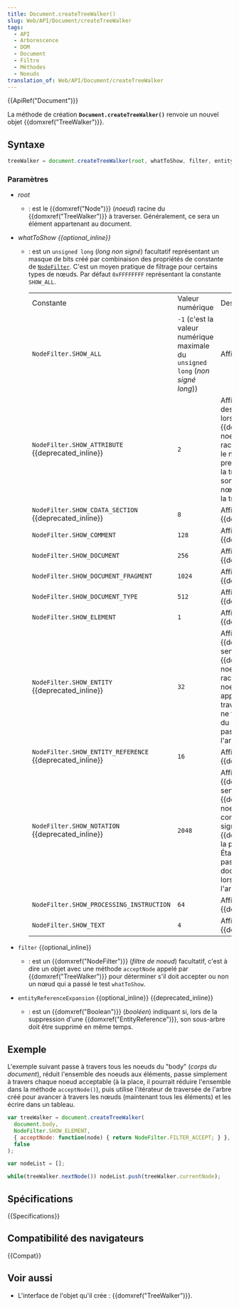 ```yaml
---
title: Document.createTreeWalker()
slug: Web/API/Document/createTreeWalker
tags:
  - API
  - Arborescence
  - DOM
  - Document
  - Filtre
  - Méthodes
  - Noeuds
translation_of: Web/API/Document/createTreeWalker
---
```

{{ApiRef("Document")}}

La méthode de création **`Document.createTreeWalker()`** renvoie un nouvel objet {{domxref("TreeWalker")}}.

## Syntaxe

```js
treeWalker = document.createTreeWalker(root, whatToShow, filter, entityReferenceExpansion);
```

### Paramètres

- _root_
  - : est le {{domxref("Node")}} (_noeud_) racine du {{domxref("TreeWalker")}} à traverser. Généralement, ce sera un élément appartenant au document.
- _whatToShow {{optional_inline}}_

  - : est un `unsigned long` (_long non signé_) facultatif représentant un masque de bits créé par combinaison des propriétés de constante de [`NodeFilter`](http://www.w3.org/TR/DOM-Level-2-Traversal-Range/traversal.html#Traversal-NodeFilter). C'est un moyen pratique de filtrage pour certains types de nœuds. Par défaut `0xFFFFFFFF` représentant la constante `SHOW_ALL`.

    <table class="standard-table">
      <tbody>
        <tr>
          <td class="header">Constante</td>
          <td class="header">Valeur numérique</td>
          <td class="header">Description</td>
        </tr>
        <tr>
          <td><code>NodeFilter.SHOW_ALL</code></td>
          <td>
            <code>-1</code> (c'est la valeur numérique maximale du
            <code>unsigned long</code> (<em>non signé long</em>))
          </td>
          <td>Affiche tous les noeuds.</td>
        </tr>
        <tr>
          <td>
            <code>NodeFilter.SHOW_ATTRIBUTE</code> {{deprecated_inline}}
          </td>
          <td><code>2</code></td>
          <td>
            Affiche l'attribut {{domxref("Attr")}} des noeuds. Cela n'a de sens
            que lors de la création d'un {{domxref("TreeWalker")}} avec un
            noeud {{domxref("Attr")}} comme racine ; dans ce cas, cela signifie
            que le nœud d'attribut apparaîtra dans la première position de
            l'itération ou de la traversée. Comme les attributs ne sont jamais des
            enfants d'autres nœuds, ils n'apparaissent pas lors de la traversée de
            l'arbre du document.
          </td>
        </tr>
        <tr>
          <td>
            <code>NodeFilter.SHOW_CDATA_SECTION</code> {{deprecated_inline}}
          </td>
          <td><code>8</code></td>
          <td>Affiche les noeuds {{domxref("CDATASection")}}.</td>
        </tr>
        <tr>
          <td><code>NodeFilter.SHOW_COMMENT</code></td>
          <td><code>128</code></td>
          <td>Affiche les noeuds {{domxref("Comment")}}.</td>
        </tr>
        <tr>
          <td><code>NodeFilter.SHOW_DOCUMENT</code></td>
          <td><code>256</code></td>
          <td>Affiche les noeuds {{domxref("Document")}}.</td>
        </tr>
        <tr>
          <td><code>NodeFilter.SHOW_DOCUMENT_FRAGMENT</code></td>
          <td><code>1024</code></td>
          <td>Affiche les noeuds {{domxref("DocumentFragment")}}.</td>
        </tr>
        <tr>
          <td><code>NodeFilter.SHOW_DOCUMENT_TYPE</code></td>
          <td><code>512</code></td>
          <td>Affiche les noeuds {{domxref("DocumentType")}}.</td>
        </tr>
        <tr>
          <td><code>NodeFilter.SHOW_ELEMENT</code></td>
          <td><code>1</code></td>
          <td>Affiche les noeuds {{domxref("Element")}}.</td>
        </tr>
        <tr>
          <td><code>NodeFilter.SHOW_ENTITY</code> {{deprecated_inline}}</td>
          <td><code>32</code></td>
          <td>
            Affiche les noeuds {{domxref("Entity")}}. Cela n'a de sens que
            lors de la création d'un {{domxref("TreeWalker")}} avec un noeud
            {{ domxref("Entity") }} comme racine ; dans ce cas, il signifie
            que le noeud d'entité {{domxref("Entity") }} apparaîtra à la
            première position de la traversée. Étant donné que les entités ne font
            pas partie de l'arborescence du document, elles n'apparaissent pas lors
            de la traversée de l'arborescence du document.
          </td>
        </tr>
        <tr>
          <td>
            <code>NodeFilter.SHOW_ENTITY_REFERENCE</code>
            {{deprecated_inline}}
          </td>
          <td><code>16</code></td>
          <td>Affiche les noeuds {{domxref("EntityReference")}}.</td>
        </tr>
        <tr>
          <td>
            <code>NodeFilter.SHOW_NOTATION</code> {{deprecated_inline}}
          </td>
          <td><code>2048</code></td>
          <td>
            Affiche les noeuds {{domxref("Notation")}}. Cela n'a de sens
            que lors de la création d'un {{domxref("TreeWalker")}} avec un
            noeud {{domxref("Notation")}} comme racine ; dans ce cas, il
            signifie que le noeud {{domxref("Notation")}} apparaîtra à la
            première position de la traversée. Étant donné que les entités ne font
            pas partie de l'arborescence du document, elles n'apparaissent pas lors
            de la traversée de l'arborescence du document.
          </td>
        </tr>
        <tr>
          <td><code>NodeFilter.SHOW_PROCESSING_INSTRUCTION</code></td>
          <td><code>64</code></td>
          <td>
            Affiche les noeuds {{domxref("ProcessingInstruction")}}.
          </td>
        </tr>
        <tr>
          <td><code>NodeFilter.SHOW_TEXT</code></td>
          <td><code>4</code></td>
          <td>Affiche les noeuds {{domxref("Text")}}.</td>
        </tr>
      </tbody>
    </table>

- `filter` {{optional_inline}}
  - : est un {{domxref("NodeFilter")}} (_filtre de noeud_) facultatif, c'est à dire un objet avec une méthode `acceptNode` appelé par {{domxref("TreeWalker")}} pour déterminer s'il doit accepter ou non un nœud qui a passé le test `whatToShow`.
- `entityReferenceExpansion` {{optional_inline}} {{deprecated_inline}}
  - : est un {{domxref("Boolean")}} (_booléen_) indiquant si, lors de la suppression d'une {{domxref("EntityReference")}}, son sous-arbre doit être supprimé en même temps.

## Exemple

L'exemple suivant passe à travers tous les noeuds du "body" (_corps du document_), réduit l'ensemble des noeuds aux éléments, passe simplement à travers chaque noeud acceptable (à la place, il pourrait réduire l'ensemble dans la méthode `acceptNode()`), puis utilise l'itérateur de traversée de l'arbre créé pour avancer à travers les nœuds (maintenant tous les éléments) et les écrire dans un tableau.

```js
var treeWalker = document.createTreeWalker(
  document.body,
  NodeFilter.SHOW_ELEMENT,
  { acceptNode: function(node) { return NodeFilter.FILTER_ACCEPT; } },
  false
);

var nodeList = [];

while(treeWalker.nextNode()) nodeList.push(treeWalker.currentNode);
```

## Spécifications

{{Specifications}}

## Compatibilité des navigateurs

{{Compat}}

## Voir aussi

- L'interface de l'objet qu'il crée : {{domxref("TreeWalker")}}.
